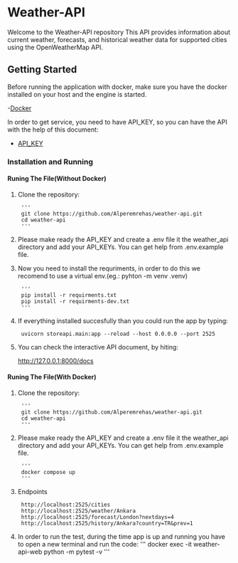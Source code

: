 # Weather-API

Welcome to the Weather-API repository This API provides information about current weather, forecasts, and historical weather data for supported cities using the OpenWeatherMap API.

## Getting Started
Before running the application with docker, make sure you have the docker installed on your host and the engine is started.

-[Docker](https://www.docker.com/products/docker-desktop/) 

In order to get service, you need to have API_KEY, so you can have the API with the help of this document:

- [API_KEY](https://openweathermap.org/appid)

### Installation and Running

#### Runing The File(Without Docker)

1. Clone the repository:

        '''
        git clone https://github.com/Alperemrehas/weather-api.git
        cd weather-api
        '''
        
2. Please make ready the API_KEY and create a .env file it the weather_api directory and add your API_KEYs. You can get help from .env.example file.

3. Now you need to install the requriments, in order to do this we recomend to use a virtual env.(eg.: pyhton -m venv .venv)

        '''
        pip install -r requirments.txt
        pip install -r requirments-dev.txt
        '''
4. If everything installed succesfully than you could run the app by typing: 

        uvicorn storeapi.main:app --reload --host 0.0.0.0 --port 2525 

5. You can check the interactive API document, by hiting:
    
    http://127.0.0.1:8000/docs 

#### Runing The File(With Docker)

1. Clone the repository:

        '''
        git clone https://github.com/Alperemrehas/weather-api.git 
        cd weather-api 
        '''

2. Please make ready the API_KEY and create a .env file it the weather_api directory and add your API_KEYs. You can get help from .env.example file.

        '''
        docker compose up 
        '''

3. Endpoints

        http://localhost:2525/cities 
        http://localhost:2525/weather/Ankara 
        http://localhost:2525/forecast/London?nextdays=4 
        http://localhost:2525/history/Ankara?country=TR&prev=1 

4. In order to run the test, during the time app is up and running you have to open a new terminal and run the code:
         '''
        docker exec -it weather-api-web python -m pytest -v
        '''